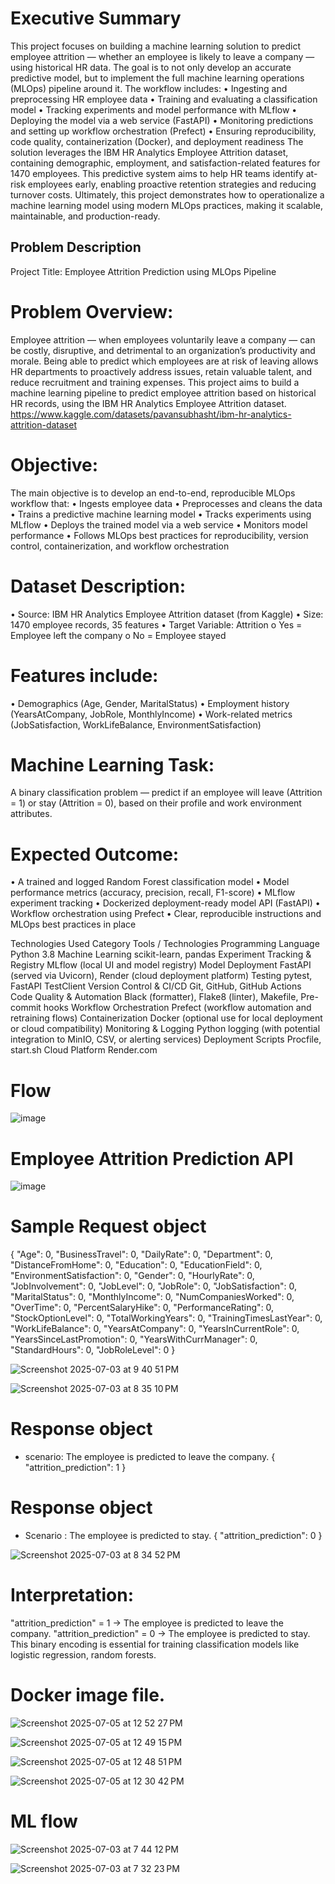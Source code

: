 # Executive Summary
This project focuses on building a machine learning solution to predict employee attrition — whether an employee is likely to leave a company — using historical HR data. The goal is to not only develop an accurate predictive model, but to implement the full machine learning operations (MLOps) pipeline around it.
    The workflow includes:
    •	Ingesting and preprocessing HR employee data
    •	Training and evaluating a classification model
    •	Tracking experiments and model performance with MLflow
    •	Deploying the model via a web service (FastAPI)
    •	Monitoring predictions and setting up workflow orchestration (Prefect)
    •	Ensuring reproducibility, code quality, containerization (Docker), and deployment readiness
The solution leverages the IBM HR Analytics Employee Attrition dataset, containing demographic, employment, and satisfaction-related features for 1470 employees. This predictive system aims to help HR teams identify at-risk employees early, enabling proactive retention strategies and reducing turnover costs.
Ultimately, this project demonstrates how to operationalize a machine learning model using modern MLOps practices, making it scalable, maintainable, and production-ready.

## Problem Description

Project Title: Employee Attrition Prediction using MLOps Pipeline
 
  # Problem Overview:
Employee attrition — when employees voluntarily leave a company — can be costly, disruptive, and detrimental to an organization’s productivity and morale. Being able to predict which employees are at risk of leaving allows HR departments to proactively address issues, retain valuable talent, and reduce recruitment and training expenses.
This project aims to build a machine learning pipeline to predict employee attrition based on historical HR records, using the IBM HR Analytics Employee Attrition dataset.
https://www.kaggle.com/datasets/pavansubhasht/ibm-hr-analytics-attrition-dataset

# Objective:
The main objective is to develop an end-to-end, reproducible MLOps workflow that:
•	Ingests employee data
•	Preprocesses and cleans the data
•	Trains a predictive machine learning model
•	Tracks experiments using MLflow
•	Deploys the trained model via a web service
•	Monitors model performance
•	Follows MLOps best practices for reproducibility, version control, containerization, and workflow orchestration

# Dataset Description:
•	Source: IBM HR Analytics Employee Attrition dataset (from Kaggle)
•	Size: 1470 employee records, 35 features
•	Target Variable: Attrition
o	Yes = Employee left the company
o	No = Employee stayed

# Features include:
•	Demographics (Age, Gender, MaritalStatus)
•	Employment history (YearsAtCompany, JobRole, MonthlyIncome)
•	Work-related metrics (JobSatisfaction, WorkLifeBalance, EnvironmentSatisfaction)
 
# Machine Learning Task:
A binary classification problem — predict if an employee will leave (Attrition = 1) or stay (Attrition = 0), based on their profile and work environment attributes.

# Expected Outcome:
•	A trained and logged Random Forest classification model
•	Model performance metrics (accuracy, precision, recall, F1-score)
•	MLflow experiment tracking
•	Dockerized deployment-ready model API (FastAPI)
•	Workflow orchestration using Prefect
•	Clear, reproducible instructions and MLOps best practices in place


Technologies Used
Category	Tools / Technologies
Programming Language	Python 3.8
Machine Learning	scikit-learn, pandas
Experiment Tracking & Registry	MLflow (local UI and model registry)
Model Deployment	FastAPI (served via Uvicorn), Render (cloud deployment platform)
Testing	pytest, FastAPI TestClient
Version Control & CI/CD	Git, GitHub, GitHub Actions
Code Quality & Automation	Black (formatter), Flake8 (linter), Makefile, Pre-commit hooks
Workflow Orchestration	Prefect (workflow automation and retraining flows)
Containerization	Docker (optional use for local deployment or cloud compatibility)
Monitoring & Logging	Python logging (with potential integration to MinIO, CSV, or alerting services)
Deployment Scripts	Procfile, start.sh
Cloud Platform	Render.com


# Flow
 ![image](https://github.com/user-attachments/assets/7df04c28-1921-4df2-a5a6-1866a97476f6)

 
# Employee Attrition Prediction API
![image](https://github.com/user-attachments/assets/7c484958-0534-45fb-a31f-52cb2c505061)



# Sample Request object
{
  "Age": 0,
  "BusinessTravel": 0,
  "DailyRate": 0,
  "Department": 0,
  "DistanceFromHome": 0,
  "Education": 0,
  "EducationField": 0,
  "EnvironmentSatisfaction": 0,
  "Gender": 0,
  "HourlyRate": 0,
  "JobInvolvement": 0,
  "JobLevel": 0,
  "JobRole": 0,
  "JobSatisfaction": 0,
  "MaritalStatus": 0,
  "MonthlyIncome": 0,
  "NumCompaniesWorked": 0,
  "OverTime": 0,
  "PercentSalaryHike": 0,
  "PerformanceRating": 0,
  "StockOptionLevel": 0,
  "TotalWorkingYears": 0,
  "TrainingTimesLastYear": 0,
  "WorkLifeBalance": 0,
  "YearsAtCompany": 0,
  "YearsInCurrentRole": 0,
  "YearsSinceLastPromotion": 0,
  "YearsWithCurrManager": 0,
  "StandardHours": 0,
  "JobRoleLevel": 0
}

![Screenshot 2025-07-03 at 9 40 51 PM](https://github.com/user-attachments/assets/12a997c0-401e-4f7d-a2e7-39e497ef49bf)



![Screenshot 2025-07-03 at 8 35 10 PM](https://github.com/user-attachments/assets/ae81f35f-80e6-4f21-b210-793024ba4c9e)



# Response object 
- scenario: The employee is predicted to leave the company.
{
  "attrition_prediction": 1
}


# Response object
- Scenario : The employee is predicted to stay.
{
  "attrition_prediction": 0
}

![Screenshot 2025-07-03 at 8 34 52 PM](https://github.com/user-attachments/assets/ffcafff1-ca95-4041-9fe6-df51618d6ac4)


# Interpretation:
"attrition_prediction" = 1 → The employee is predicted to leave the company.
"attrition_prediction" = 0 → The employee is predicted to stay.
This binary encoding is essential for training classification models like logistic regression, random forests.

# Docker image file.

![Screenshot 2025-07-05 at 12 52 27 PM](https://github.com/user-attachments/assets/41cac48e-df9f-4d3d-88e7-8f89b2938bf7)


![Screenshot 2025-07-05 at 12 49 15 PM](https://github.com/user-attachments/assets/000a9e62-cd71-4074-acf6-8eeac8031eac)

![Screenshot 2025-07-05 at 12 48 51 PM](https://github.com/user-attachments/assets/34ef21e0-47c0-4e51-a293-da7609d26083)

![Screenshot 2025-07-05 at 12 30 42 PM](https://github.com/user-attachments/assets/25f4b059-1ee6-472d-90eb-13a2c6cca7ba)


# ML flow

![Screenshot 2025-07-03 at 7 44 12 PM](https://github.com/user-attachments/assets/9851162b-08f9-4b1c-9939-08444c395f7b)


![Screenshot 2025-07-03 at 7 32 23 PM](https://github.com/user-attachments/assets/d1b598f0-0f2a-4e91-b7e5-6b48c53c860e)




